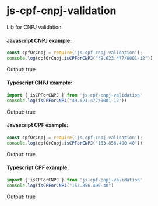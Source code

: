 # js-cpf-cnpj-validation

Lib for CNPJ validation

#### Javascript CNPJ example:
```js
const cpfOrCnpj = require('js-cpf-cnpj-validation');  
console.log(cpfOrCnpj.isCPForCNPJ("49.623.477/0001-12"))
``` 
Output:
true

#### Typescript CNPJ example:
```ts 
import { isCPForCNPJ } from 'js-cpf-cnpj-validation'
console.log(isCPForCNPJ("49.623.477/0001-12"))
```

Output:
true

#### Javascript CPF example:
```js
const cpfOrCnpj = require('js-cpf-cnpj-validation');  
console.log(cpfOrCnpj.isCPForCNPJ("153.856.490-40"))
``` 
Output:
true

#### Typescript CPF example:
```ts 
import { isCPForCNPJ } from 'js-cpf-cnpj-validation'
console.log(isCPForCNPJ("153.856.490-40")
```

Output:
true